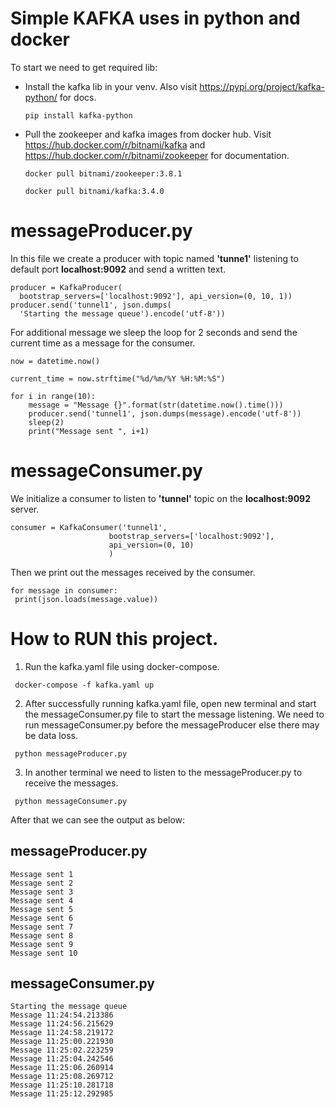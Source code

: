 # Simple KAFKA uses in python and docker

To start we need to get required lib:

- Install the kafka lib in your venv. Also visit https://pypi.org/project/kafka-python/ for docs.
  ```
  pip install kafka-python
  ```
- Pull the zookeeper and kafka images from docker hub. Visit https://hub.docker.com/r/bitnami/kafka and https://hub.docker.com/r/bitnami/zookeeper for documentation.
  ```
  docker pull bitnami/zookeeper:3.8.1
  ```
  ```
  docker pull bitnami/kafka:3.4.0
  ```

# messageProducer.py
  In this file we create a producer with topic named **'tunne1'** listening to default port **localhost:9092** and send a written text.
  ```
  producer = KafkaProducer(
    bootstrap_servers=['localhost:9092'], api_version=(0, 10, 1))
  producer.send('tunnel1', json.dumps(
    'Starting the message queue').encode('utf-8'))
   ```
   For additional message we sleep the loop for 2 seconds and send the current time as a message for the consumer.
   ```
   now = datetime.now()

   current_time = now.strftime("%d/%m/%Y %H:%M:%S")

   for i in range(10):
       message = "Message {}".format(str(datetime.now().time()))
       producer.send('tunnel1', json.dumps(message).encode('utf-8'))
       sleep(2)
       print("Message sent ", i+1)
   ```
   # messageConsumer.py
   We initialize a consumer to listen to **'tunnel'** topic on the **localhost:9092** server.
   ```
   consumer = KafkaConsumer('tunnel1',
                         bootstrap_servers=['localhost:9092'],
                         api_version=(0, 10)
                         )
   ```
   Then we print out the messages received by the consumer.
   ```
   for message in consumer:
    print(json.loads(message.value))
   ```
  
# How to RUN this project.

1. Run the kafka.yaml file using docker-compose.
  ```
   docker-compose -f kafka.yaml up
   ```
2. After successfully running kafka.yaml file, open new terminal and start the messageConsumer.py file to start the message listening. We need to run messageConsumer.py before the messageProducer else there may be data loss.
  ```
   python messageProducer.py
  ```
3. In another terminal we need to listen to the messageProducer.py to receive the messages.
  ```
   python messageConsumer.py
  ```
After that we can see the output as below:

## messageProducer.py

    Message sent 1
    Message sent 2
    Message sent 3
    Message sent 4
    Message sent 5
    Message sent 6
    Message sent 7
    Message sent 8
    Message sent 9
    Message sent 10

## messageConsumer.py

    Starting the message queue
    Message 11:24:54.213386
    Message 11:24:56.215629
    Message 11:24:58.219172
    Message 11:25:00.221930
    Message 11:25:02.223259
    Message 11:25:04.242546
    Message 11:25:06.260914
    Message 11:25:08.269712
    Message 11:25:10.281718
    Message 11:25:12.292985
